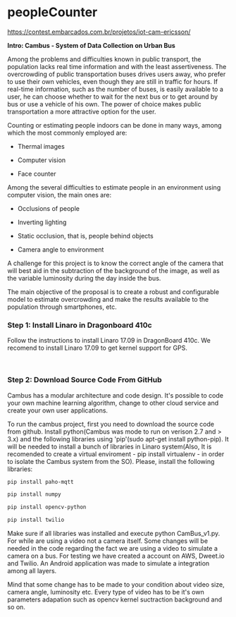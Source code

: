 # peopleCounter

https://contest.embarcados.com.br/projetos/iot-cam-ericsson/

**Intro: Cambus - System of Data Collection on Urban
Bus**

Among the
problems and difficulties known in public transport, the population lacks real
time information and with the least assertiveness. The overcrowding of public
transportation buses drives users away, who prefer to use their own vehicles,
even though they are still in traffic for hours. If real-time information, such
as the number of buses, is easily available to a user, he can choose whether to
wait for the next bus or to get around by bus or use a vehicle of his own. The
power of choice makes public transportation a more attractive option for the
user.

Counting
or estimating people indoors can be done in many ways, among which the most
commonly employed are:

- Thermal images

- Computer vision 

- Face counter

Among the
several difficulties to estimate people in an environment using computer
vision, the main ones are:

- Occlusions of people

- Inverting lighting

- Static occlusion, that is,
     people behind objects

- Camera angle to environment

A
challenge for this project is to know the correct angle of the camera that will
best aid in the subtraction of the background of the image, as well as the variable
luminosity during the day inside the bus.

The main
objective of the proposal is to create a robust and configurable model to
estimate overcrowding and make the results available to the population through
smartphones, etc.

### Step 1: Install Linaro in Dragonboard 410c

Follow the instructions to install Linaro 17.09 in DragonBoard 410c. We
recomend to install Linaro 17.09 to get kernel support for GPS.

 

### Step 2: Download Source Code From GitHub

Cambus has a modular architecture and code design. It's possible to code
your own machine learning algorithm, change to other cloud service and create
your own user applications.

To run the cambus project, first you need to download the source code from
github. Install python(Cambus was mode to run on verison 2.7 and &gt; 3.x) and
the following libraries using 'pip'(sudo apt-get install python-pip). It will
be needed to install a bunch of libraries in Linaro system(Also, It is
recomended to create a virtual enviroment - pip install virtualenv - in order
to isolate the Cambus system from the SO). Please, install the following
libraries:

```bash
pip install paho-mqtt

pip install numpy

pip install opencv-python

pip install twilio
```

Make sure if all libraries was installed and execute python CamBus_v1.py.
For while are using a video not a camera itself. Some changes will be needed in
the code regarding the fact we are using a video to simulate a camera on a bus.
For testing we have created a account on AWS, Dweet.io and Twilio. An Android
application was made to simulate a integration among all layers. 

Mind that some change has to be made to your condition about video size,
camera angle, luminosity etc. Every type of video has to be it's own parameters
adapation such as opencv kernel suctraction background and so on.
